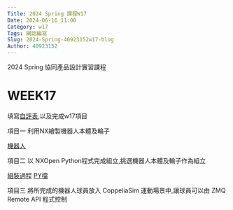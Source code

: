 ```yaml
---
Title: 2024 Spring 課程W17
Date: 2024-06-16 11:00
Category: w17
Tags: 網誌編寫
Slug: 2024-Spring-40923152w17-blog
Author: 40923152
---
```



2024 Spring 協同產品設計實習課程

<!-- PELICAN_END_SUMMARY -->

# WEEK17
填寫[自評表](https://docs.google.com/forms/d/e/1FAIpQLSdd4WdqZCfabonlM8jOzdpd3jQl_831C_7qXJBZuL8nOQ5NWA/viewform?pli=1),以及完成w17項目

項目一 利用NX繪製機器人本體及輪子

[機器人](https://www.youtube.com/watch?v=H0IltQUlzRo&t=331s)

項目二 以 NXOpen Python程式完成組立,挑選機器人本體及輪子作為組立

[組裝過程](https://www.youtube.com/watch?v=XDWbn2sRArM&t=57s)
[PY檔](https://drive.google.com/file/d/1y7I2W4Qhn1x_mWO4wa_-LImutRRVMfTZ/view)

項目三 將所完成的機器人球員放入 CoppeliaSim 運動場景中,讓球員可以由 ZMQ Remote API 程式控制